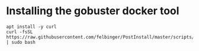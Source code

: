 # Installing the gobuster docker tool

```shell
apt install -y curl
curl -fsSL https://raw.githubusercontent.com/felbinger/PostInstall/master/scripts/docker_tools/gobuster/install.sh | sudo bash
```
